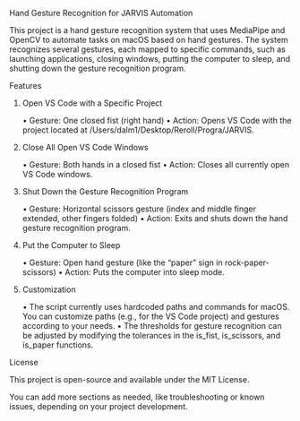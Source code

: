 Hand Gesture Recognition for JARVIS Automation

This project is a hand gesture recognition system that uses MediaPipe and OpenCV to automate tasks on macOS based on hand gestures. The system recognizes several gestures, each mapped to specific commands, such as launching applications, closing windows, putting the computer to sleep, and shutting down the gesture recognition program.

Features

1. Open VS Code with a Specific Project

	•	Gesture: One closed fist (right hand)
	•	Action: Opens VS Code with the project located at /Users/dalm1/Desktop/Reroll/Progra/JARVIS.

2. Close All Open VS Code Windows

	•	Gesture: Both hands in a closed fist
	•	Action: Closes all currently open VS Code windows.

3. Shut Down the Gesture Recognition Program

	•	Gesture: Horizontal scissors gesture (index and middle finger extended, other fingers folded)
	•	Action: Exits and shuts down the hand gesture recognition program.

4. Put the Computer to Sleep

	•	Gesture: Open hand gesture (like the “paper” sign in rock-paper-scissors)
	•	Action: Puts the computer into sleep mode.


5.  Customization

	•	The script currently uses hardcoded paths and commands for macOS. You can customize paths (e.g., for the VS Code project) and gestures according to your needs.
	•	The thresholds for gesture recognition can be adjusted by modifying the tolerances in the is_fist, is_scissors, and is_paper functions.

  License

  This project is open-source and available under the MIT License.

  You can add more sections as needed, like troubleshooting or known issues, depending on your project development.
